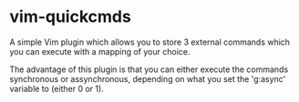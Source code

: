 # vim-quickcmds

A simple Vim plugin which allows you to store 3 external commands which you can execute with a mapping of your choice.

The advantage of this plugin is that you can either execute the commands synchronous or assynchronous, depending
on what you set the 'g:async' variable to (either 0 or 1).
